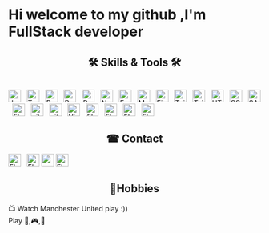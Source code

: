 <h1>Hi welcome to my github ,I'm FullStack developer </h1>
<h2 align="center">🛠 Skills & Tools 🛠</h2>
<br>
<span><img src="https://img.shields.io/badge/JavaScript-F7DF1E?logo=javascript&logoColor=black" alt="JavaScript logo" title="JavaScript" height="25" /></span>
&nbsp;
<span><img src="https://img.shields.io/badge/TypeScript-007ACC?logo=typescript&logoColor=white" alt="TypeScript logo" title="TypeScript" height="25" /></span>
&nbsp;
<span><img src="https://img.shields.io/badge/ReactJS-282C34?logo=react&logoColor=61DAFB" alt="ReactJS logo" title="ReactJS" height="25" /></span>
&nbsp;
<span><img src="https://img.shields.io/badge/NextJS-282C34?logo=Next.js&logoColor=white" alt="ReactJS logo" title="ReactJS" height="25" /></span>
&nbsp;
<span><img src="https://img.shields.io/badge/Redux-593D88?logo=redux&logoColor=white" alt="Redux logo" title="Redux" height="25" /></span>
&nbsp;
<span><img src="https://img.shields.io/badge/Node.js-43853D?logo=node.js&logoColor=white" alt="Node.js logo" title="Node.js" height="25" /></span>
&nbsp;
<span><img src="https://img.shields.io/badge/Express-fff?logo=express&logoColor=black" alt="Express.js logo" title="Express.js" height="25" /></span>
&nbsp;
<span><img src="https://img.shields.io/badge/MongoDB-4EA94B?logo=mongodb&logoColor=white" alt="MongoDB logo" title="MongoDB" height="25" /></span>
&nbsp;
<span><img src="https://img.shields.io/badge/Firebase-039be5?logo=firebase&logoColor=FFCA28" alt="Firebase logo" title="Firebase" height="25" /></span>
&nbsp;
<span><img src="https://img.shields.io/badge/Tailwind%20CSS-282C34?logo=tailwind-css&logoColor=38B2AC" alt="TailwindCSS logo" title="TailwindCSS" height="25" /></span>
&nbsp;
<span><img src="https://img.shields.io/badge/Bootstrap-563D7C?logo=bootstrap&logoColor=white" alt="TailwindCSS logo" title="TailwindCSS" height="25" /></span>
&nbsp;
<span><img src="https://img.shields.io/badge/HTML5-E34F26?logo=html5&logoColor=white" alt="HTML5 logo" title="HTML5" height="25" /></span>
&nbsp;
<span><img src="https://img.shields.io/badge/CSS3-1572B6?logo=css3&logoColor=white" alt="CSS3 logo" title="CSS3" height="25" /></span>
&nbsp;
<span><img src="https://img.shields.io/badge/Sass-CC6699?logo=sass&logoColor=white" alt="SASS logo" title="SASS" height="25" /></span>
&nbsp;
<span><img src="https://img.shields.io/badge/Styled%20Component-0d1117?logo=styledcomponents&logoColor=white" alt="Flutter logo" title="Flutter" height="25" /></span>
&nbsp;
<span><img src="https://img.shields.io/badge/Git-282C34?logo=git&logoColor=F05032" alt="git logo" title="Git" height="25" /></span>
&nbsp;
<span><img src="https://img.shields.io/badge/GitHub-282C34?logo=github&logoColor=white" alt="git logo" title="Git" height="25" /></span>
&nbsp;
<span><img src="https://img.shields.io/badge/VS%20Code-282C34?logo=visual-studio-code&logoColor=007ACC" alt="Visual Studio Code logo" title="Visual Studio Code" height="25" /></span>
&nbsp;
<span><img src="https://img.shields.io/badge/Flutter-fff?logo=flutter&logoColor=blue" alt="Flutter logo" title="Flutter" height="25" /></span>
&nbsp;
<span><img src="https://img.shields.io/badge/Heroku-430098?logo=heroku&logoColor=white" alt="Flutter logo" title="Flutter" height="25" /></span>
&nbsp;
<span><img src="https://img.shields.io/badge/Vercel-white?logo=vercel&logoColor=black" alt="Flutter logo" title="Flutter" height="25" /></span>
&nbsp
<span><img src="https://img.shields.io/badge/Figma-black?logo=figma" alt="Flutter logo" title="Flutter" height="25" /></span>

<h2 align=center> ☎ Contact</h2>
<span>
<a href='mailto:nghoangviet2000@gmail.com'style='text-decoration:none'>
<img src="https://img.shields.io/badge/Mail-red?logo=gmail&logoColor=white" alt="Flutter logo" title="Mail" height="25" />
</a>
</span>
&nbsp;
<span>
<a href='skype:live:.cid.46954c64d5b782d0'style='text-decoration:none'>
<img src="https://img.shields.io/badge/Skype-blue?logo=skype&logoColor=white" alt="Flutter logo" title="Skype" height="25" />
</a>
 <a href='https://wa.me/0785644701' style='text-decoration:none'>
 <img src='https://img.shields.io/badge/WhatsApp-25D366?style=for-the-badge&logo=whatsapp&logoColor=white'  height="25"/>
</a>
</span>
<a href='http://m.me/vietnh.dev'style='text-decoration:none'>
<img src="https://img.shields.io/badge/Messenger-cb3fc9?logo=messenger&logoColor=white" alt="Flutter logo" title="Skype" height="25" />
</a>
<h2 align=center>🎉Hobbies</h2>
📺 Watch Manchester United play :)) </br>
Play 🎸,🎮,🎱</br>
       

